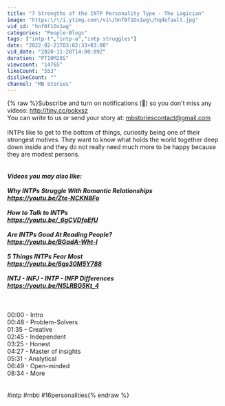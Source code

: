 ```yaml
---
title: "7 Strengths of the INTP Personality Type - The Logician"
image: "https:\/\/i.ytimg.com\/vi\/hnf0f1Ox1wg\/hqdefault.jpg"
vid_id: "hnf0f1Ox1wg"
categories: "People-Blogs"
tags: ["intp-t","intp-a","intp struggles"]
date: "2022-02-21T03:02:33+03:00"
vid_date: "2020-11-28T14:00:09Z"
duration: "PT10M28S"
viewcount: "14765"
likeCount: "553"
dislikeCount: ""
channel: "MB Stories"
---
```

{% raw %}Subscribe and turn on notifications (🔔) so you don't miss any videos: <a rel="nofollow" target="blank" href="http://tiny.cc/ookxsz">http://tiny.cc/ookxsz</a><br />You can write to us or send your story at: mbstoriescontact@gmail.com<br /><br />INTPs like to get to the bottom of things, curiosity being one of their strongest motives. They want to know what holds the world together deep down inside and they do not really need much more to be happy because they are modest persons.<br /><br />_____________________________<br />Videos you may also like:<br /><br />Why INTPs Struggle With Romantic Relationships<br /><a rel="nofollow" target="blank" href="https://youtu.be/Zte-NCKN8Fo">https://youtu.be/Zte-NCKN8Fo</a><br /><br />How to Talk to INTPs<br /><a rel="nofollow" target="blank" href="https://youtu.be/_6gCVDfoEfU">https://youtu.be/_6gCVDfoEfU</a><br /><br />Are INTPs Good At Reading People?<br /><a rel="nofollow" target="blank" href="https://youtu.be/BGadA-Wht-I">https://youtu.be/BGadA-Wht-I</a><br /><br />5 Things INTPs Fear Most<br /><a rel="nofollow" target="blank" href="https://youtu.be/6gs30M5Y788">https://youtu.be/6gs30M5Y788</a><br /><br />INTJ - INFJ - INTP - INFP Differences<br /><a rel="nofollow" target="blank" href="https://youtu.be/N5LRBG5Kt_4">https://youtu.be/N5LRBG5Kt_4</a><br /><br /><br />_____________________________<br />00:00 - Intro<br />00:48 - Problem-Solvers<br />01:35 - Creative<br />02:45 - Independent<br />03:25 - Honest<br />04:27 - Master of insights<br />05:31 - Analytical<br />06:49 - Open-minded<br />08:34 - More<br /><br /><br />#intp #mbti #16personalities{% endraw %}
